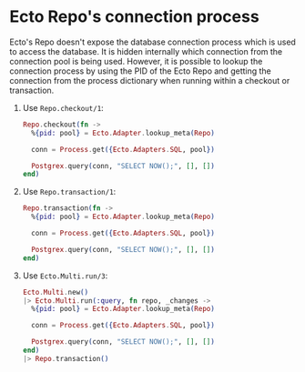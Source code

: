 # Ecto Repo's connection process

Ecto's Repo doesn't expose the database connection process which is used to access the database. It is hidden internally which connection from the connection pool is being used. However, it is possible to lookup the connection process by using the PID of the Ecto Repo and getting the connection from the process dictionary when running within a checkout or transaction.

1. Use `Repo.checkout/1`:

    ```elixir
    Repo.checkout(fn ->
      %{pid: pool} = Ecto.Adapter.lookup_meta(Repo)

      conn = Process.get({Ecto.Adapters.SQL, pool})

      Postgrex.query(conn, "SELECT NOW();", [], [])
    end)
    ```

2. Use `Repo.transaction/1`:

    ```elixir
    Repo.transaction(fn ->
      %{pid: pool} = Ecto.Adapter.lookup_meta(Repo)

      conn = Process.get({Ecto.Adapters.SQL, pool})

      Postgrex.query(conn, "SELECT NOW();", [], [])
    end)
    ```

3. Use `Ecto.Multi.run/3`:

    ```elixir
    Ecto.Multi.new()
    |> Ecto.Multi.run(:query, fn repo, _changes ->
      %{pid: pool} = Ecto.Adapter.lookup_meta(Repo)

      conn = Process.get({Ecto.Adapters.SQL, pool})

      Postgrex.query(conn, "SELECT NOW();", [], [])
    end)
    |> Repo.transaction()
    ```
